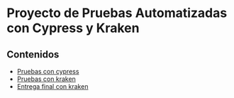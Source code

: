 # Proyecto de Pruebas Automatizadas con Cypress y Kraken

## Contenidos

- [Pruebas con cypress](https://github.com/mateocdev/ghost-issues/blob/master/cypress/README.md)
- [Pruebas con kraken](https://github.com/mateocdev/ghost-issues/blob/master/kraken/README.md)
- [Entrega final con kraken](https://github.com/mateocdev/ghost-issues/blob/master/entrega-final-e2e/README.md)
